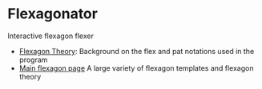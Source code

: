 # Flexagonator

Interactive flexagon flexer

* [Flexagon Theory](http://loki3.com/flex/g4g10/Flex-Theory.pdf):
  Background on the flex and pat notations used in the program
* [Main flexagon page](http://loki3.com/flex/)
  A large variety of flexagon templates and flexagon theory
